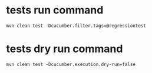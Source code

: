 
# tests run command
    mvn clean test -Dcucumber.filter.tags=@regressiontest
# tests dry run command 
    mvn clean test -Dcucumber.execution.dry-run=false
